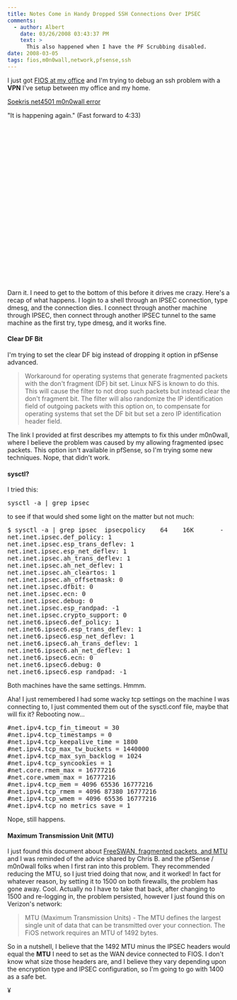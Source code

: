 ```yaml
---
title: Notes Come in Handy Dropped SSH Connections Over IPSEC
comments:
  - author: Albert
    date: 03/26/2008 03:43:37 PM
    text: >
      This also happened when I have the PF Scrubbing disabled.
date: 2008-03-05
tags: fios,m0n0wall,network,pfsense,ssh
---
```

I just got <a href="http://www.cabotplace.net/blog/2008/03/fios-is-in-the-place.html">FIOS at my office</a> and I'm trying to debug an ssh problem with a **VPN** I've setup between my office and my home.

<a href="http://www.docunext.com/2007/06/soekris-net4501-m0n0wall-error.html">Soekris net4501 m0n0wall error</a>

"It is happening again."  (Fast forward to 4:33)

<object width="425" height="355"><param name="movie" value="http://www.youtube.com/v/i0kEjttb2mE"></param><param name="wmode" value="transparent"></param><embed src="http://www.youtube.com/v/i0kEjttb2mE" type="application/x-shockwave-flash" wmode="transparent" width="425" height="355"></embed></object>

Darn it. I need to get to the bottom of this before it drives me crazy. Here's a recap of what happens. I login to a shell through an IPSEC connection, type dmesg, and the connection dies. I connect through another machine through IPSEC, then connect through another IPSEC tunnel to the same machine as the first try, type dmesg, and it works fine.

#### <b>Clear DF Bit</b>

I'm trying to set the clear DF big instead of dropping it option in pfSense advanced.

<blockquote>
Workaround for operating systems that generate fragmented packets with the don't fragment (DF) bit set. Linux NFS is known to do this. This will cause the filter to not drop such packets but instead clear the don't fragment bit. The filter will also randomize the IP identification field of outgoing packets with this option on, to compensate for operating systems that set the DF bit but set a zero IP identification header field.
</blockquote>

The link I provided at first describes my attempts to fix this under m0n0wall, where I believe the problem was caused by my allowing fragmented ipsec packets. This option isn't available in pfSense, so I'm trying some new techniques. Nope, that didn't work.

#### <b>sysctl?</b>

I tried this:

<pre>
sysctl -a | grep ipsec
</pre>

to see if that would shed some light on the matter but not much:

<pre>
$ sysctl -a | grep ipsec  ipsecpolicy    64    16K       -     5578  256 ipsecrequest     4     1K       -       20  128   ipsec-misc    24     1K       -      132  32    ipsec-saq     0     0K       -        6  128    ipsec-reg     3     1K       -        6  16
net.inet.ipsec.def_policy: 1
net.inet.ipsec.esp_trans_deflev: 1
net.inet.ipsec.esp_net_deflev: 1
net.inet.ipsec.ah_trans_deflev: 1
net.inet.ipsec.ah_net_deflev: 1
net.inet.ipsec.ah_cleartos: 1
net.inet.ipsec.ah_offsetmask: 0
net.inet.ipsec.dfbit: 0
net.inet.ipsec.ecn: 0
net.inet.ipsec.debug: 0
net.inet.ipsec.esp_randpad: -1
net.inet.ipsec.crypto_support: 0
net.inet6.ipsec6.def_policy: 1
net.inet6.ipsec6.esp_trans_deflev: 1
net.inet6.ipsec6.esp_net_deflev: 1
net.inet6.ipsec6.ah_trans_deflev: 1
net.inet6.ipsec6.ah_net_deflev: 1
net.inet6.ipsec6.ecn: 0
net.inet6.ipsec6.debug: 0
net.inet6.ipsec6.esp_randpad: -1
</pre>

Both machines have the same settings. Hmmm.

Aha! I just remembered I had some wacky tcp settings on the machine I was connecting to, I just commented them out of the sysctl.conf  file, maybe that will fix it? Rebooting now...

<pre>
#net.ipv4.tcp_fin_timeout = 30
#net.ipv4.tcp_timestamps = 0
#net.ipv4.tcp_keepalive_time = 1800
#net.ipv4.tcp_max_tw_buckets = 1440000
#net.ipv4.tcp_max_syn_backlog = 1024
#net.ipv4.tcp_syncookies = 1
#net.core.rmem_max = 16777216
#net.core.wmem_max = 16777216
#net.ipv4.tcp_mem = 4096 65536 16777216
#net.ipv4.tcp_rmem = 4096 87380 16777216
#net.ipv4.tcp_wmem = 4096 65536 16777216
#net.ipv4.tcp_no_metrics_save = 1</pre>

Nope, still happens.

#### <b>Maximum Transmission Unit (MTU)</b>

I just found this document about <a href="http://www.linuxsecurity.com/resource_files/cryptography/FreeSWAN-HOWTO/background.html">FreeSWAN, fragmented packets, and MTU</a> and I was reminded of the advice shared by Chris B. and the pfSense / m0n0wall folks when I first ran into this problem. They recommended reducing the MTU, so I just tried doing that now, and it worked! In fact for whatever reason, by setting it to 1500 on both firewalls, the problem has gone away. Cool. Actually no I have to take that back, after changing to 1500 and re-logging in, the problem persisted, however I just found this on Verizon's network:

<blockquote>
MTU (Maximum Transmission Units) - The MTU defines the largest single unit of data that can be transmitted over your connection. The FiOS network requires an MTU of 1492 bytes.
</blockquote>

So in a nutshell, I believe that the 1492 MTU minus the IPSEC headers would equal the **MTU** I need to set as the WAN device connected to FIOS. I don't know what size those headers are, and I believe they vary depending upon the encryption type and IPSEC configuration, so I'm going to go with 1400 as a safe bet.

¥

